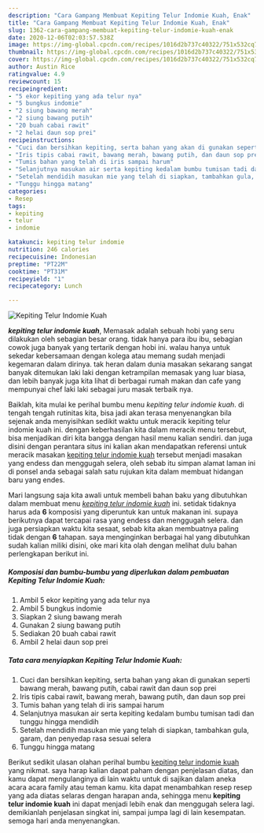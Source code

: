 ```yaml
---
description: "Cara Gampang Membuat Kepiting Telur Indomie Kuah, Enak"
title: "Cara Gampang Membuat Kepiting Telur Indomie Kuah, Enak"
slug: 1362-cara-gampang-membuat-kepiting-telur-indomie-kuah-enak
date: 2020-12-06T02:03:57.538Z
image: https://img-global.cpcdn.com/recipes/1016d2b737c40322/751x532cq70/kepiting-telur-indomie-kuah-foto-resep-utama.jpg
thumbnail: https://img-global.cpcdn.com/recipes/1016d2b737c40322/751x532cq70/kepiting-telur-indomie-kuah-foto-resep-utama.jpg
cover: https://img-global.cpcdn.com/recipes/1016d2b737c40322/751x532cq70/kepiting-telur-indomie-kuah-foto-resep-utama.jpg
author: Austin Rice
ratingvalue: 4.9
reviewcount: 15
recipeingredient:
- "5 ekor kepiting yang ada telur nya"
- "5 bungkus indomie"
- "2 siung bawang merah"
- "2 siung bawang putih"
- "20 buah cabai rawit"
- "2 helai daun sop prei"
recipeinstructions:
- "Cuci dan bersihkan kepiting, serta bahan yang akan di gunakan seperti bawang merah, bawang putih, cabai rawit dan daun sop prei"
- "Iris tipis cabai rawit, bawang merah, bawang putih, dan daun sop prei"
- "Tumis bahan yang telah di iris sampai harum"
- "Selanjutnya masukan air serta kepiting kedalam bumbu tumisan tadi dan tunggu hingga mendidih"
- "Setelah mendidih masukan mie yang telah di siapkan, tambahkan gula, garam, dan penyedap rasa sesuai selera"
- "Tunggu hingga matang"
categories:
- Resep
tags:
- kepiting
- telur
- indomie

katakunci: kepiting telur indomie 
nutrition: 246 calories
recipecuisine: Indonesian
preptime: "PT22M"
cooktime: "PT31M"
recipeyield: "1"
recipecategory: Lunch

---
```



![Kepiting Telur Indomie Kuah](https://img-global.cpcdn.com/recipes/1016d2b737c40322/751x532cq70/kepiting-telur-indomie-kuah-foto-resep-utama.jpg)

<b><i>kepiting telur indomie kuah</i></b>, Memasak adalah sebuah hobi yang seru dilakukan oleh sebagian besar orang. tidak hanya para ibu ibu, sebagian cowok juga banyak yang tertarik dengan hobi ini. walau hanya untuk sekedar kebersamaan dengan kolega atau memang sudah menjadi kegemaran dalam dirinya. tak heran dalam dunia masakan sekarang sangat banyak ditemukan laki laki dengan ketrampilan memasak yang luar biasa, dan lebih banyak juga kita lihat di berbagai rumah makan dan cafe yang mempunyai chef laki laki sebagai juru masak terbaik nya.

Baiklah, kita mulai ke perihal bumbu menu <i>kepiting telur indomie kuah</i>. di tengah tengah rutinitas kita, bisa jadi akan terasa menyenangkan bila sejenak anda menyisihkan sedikit waktu untuk meracik kepiting telur indomie kuah ini. dengan keberhasilan kita dalam meracik menu tersebut, bisa menjadikan diri kita bangga dengan hasil menu kalian sendiri. dan juga disini dengan perantara situs ini kalian akan mendapatkan referensi untuk meracik masakan <u>kepiting telur indomie kuah</u> tersebut menjadi masakan yang endess dan menggugah selera, oleh sebab itu simpan alamat laman ini di ponsel anda sebagai salah satu rujukan kita dalam membuat hidangan baru yang endes.




Mari langsung saja kita awali untuk membeli bahan baku yang dibutuhkan dalam membuat menu <u><i>kepiting telur indomie kuah</i></u> ini. setidak tidaknya harus ada <b>6</b> komposisi yang diperuntuk kan untuk makanan ini. supaya berikutnya dapat tercapai rasa yang endess dan menggugah selera. dan juga persiapkan waktu kita sesaat, sebab kita akan membuatnya paling tidak dengan <b>6</b> tahapan. saya menginginkan berbagai hal yang dibutuhkan sudah kalian miliki disini, oke mari kita olah dengan melihat dulu bahan perlengkapan berikut ini.

<!--inarticleads1-->

##### Komposisi dan bumbu-bumbu yang diperlukan dalam pembuatan Kepiting Telur Indomie Kuah:

1. Ambil 5 ekor kepiting yang ada telur nya
1. Ambil 5 bungkus indomie
1. Siapkan 2 siung bawang merah
1. Gunakan 2 siung bawang putih
1. Sediakan 20 buah cabai rawit
1. Ambil 2 helai daun sop prei




<!--inarticleads2-->

##### Tata cara menyiapkan Kepiting Telur Indomie Kuah:

1. Cuci dan bersihkan kepiting, serta bahan yang akan di gunakan seperti bawang merah, bawang putih, cabai rawit dan daun sop prei
1. Iris tipis cabai rawit, bawang merah, bawang putih, dan daun sop prei
1. Tumis bahan yang telah di iris sampai harum
1. Selanjutnya masukan air serta kepiting kedalam bumbu tumisan tadi dan tunggu hingga mendidih
1. Setelah mendidih masukan mie yang telah di siapkan, tambahkan gula, garam, dan penyedap rasa sesuai selera
1. Tunggu hingga matang




Berikut sedikit ulasan olahan perihal bumbu <u>kepiting telur indomie kuah</u> yang nikmat. saya harap kalian dapat paham dengan penjelasan diatas, dan kamu dapat mengulanginya di lain waktu untuk di sajikan dalam aneka acara acara family atau teman kamu. kita dapat menambahkan resep resep yang ada diatas selaras dengan harapan anda, sehingga menu <b>kepiting telur indomie kuah</b> ini dapat menjadi lebih enak dan menggugah selera lagi. demikianlah penjelasan singkat ini, sampai jumpa lagi di lain kesempatan. semoga hari anda menyenangkan.
